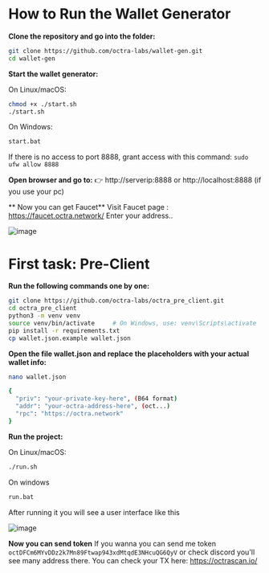 # How to Run the Wallet Generator

**Clone the repository and go into the folder:**

```sh
git clone https://github.com/octra-labs/wallet-gen.git
cd wallet-gen
```

**Start the wallet generator:**

On Linux/macOS:
```sh
chmod +x ./start.sh
./start.sh
```
On Windows:

```sh
start.bat
```

If there is no access to port 8888, grant access with this command: ``` sudo ufw allow 8888 ```

**Open browser and go to:**
👉 http://serverip:8888 or http://localhost:8888 (if you use your pc)

** Now you can get Faucet**
Visit Faucet page : https://faucet.octra.network/
Enter your address..

![image](https://github.com/user-attachments/assets/b847625d-6da5-4c7d-8ed6-ce1149324f04)

# First task: Pre-Client

**Run the following commands one by one:**

```sh
git clone https://github.com/octra-labs/octra_pre_client.git
cd octra_pre_client
python3 -m venv venv
source venv/bin/activate     # On Windows, use: venv\Scripts\activate
pip install -r requirements.txt
cp wallet.json.example wallet.json
```

**Open the file wallet.json and replace the placeholders with your actual wallet info:**

```sh
nano wallet.json
```
```sh
{
  "priv": "your-private-key-here", (B64 format)
  "addr": "your-octra-address-here", (oct...)
  "rpc": "https://octra.network"
}
```
**Run the project:**

On Linux/macOS:
```sh
./run.sh
```
On windows
```sh
run.bat
```   

After running it you will see a user interface like this 

![image](https://github.com/user-attachments/assets/2d26c1b5-a31b-464b-bf50-1c8123dffdae)

**Now you can send token** 
If you wanna you can send me token ``` octDFCm6MYvDDz2k7Mn89Ftwap943xdMtqdE3NHcuQG6QyV ``` or check discord you'll see many address there.
You can check your TX here: https://octrascan.io/
